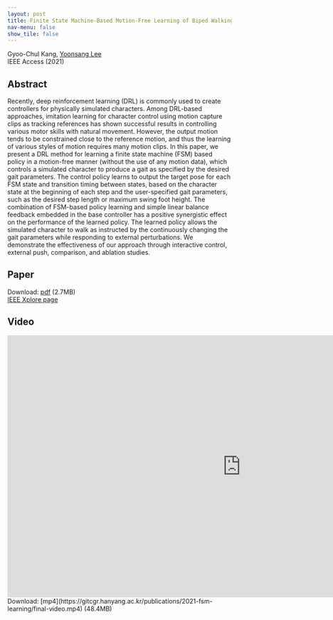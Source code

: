 ```yaml
---
layout: post
title: Finite State Machine-Based Motion-Free Learning of Biped Walking
nav-menu: false
show_tile: false
---
```


Gyoo-Chul Kang, [Yoonsang Lee](../people/yoonsang-lee.html)  
IEEE Access (2021)

## Abstract
Recently, deep reinforcement learning (DRL) is commonly used to create controllers for physically simulated characters. Among DRL-based approaches, imitation learning for character control using motion capture clips as tracking references has shown successful results in controlling various motor skills with natural movement. However, the output motion tends to be constrained close to the reference motion, and thus the learning of various styles of motion requires many motion clips. In this paper, we present a DRL method for learning a finite state machine (FSM) based policy in a motion-free manner (without the use of any motion data), which controls a simulated character to produce a gait as specified by the desired gait parameters. The control policy learns to output the target pose for each FSM state and transition timing between states, based on the character state at the beginning of each step and the user-specified gait parameters, such as the desired step length or maximum swing foot height. The combination of FSM-based policy learning and simple linear balance feedback embedded in the base controller has a positive synergistic effect on the performance of the learned policy. The learned policy allows the simulated character to walk as instructed by the continuously changing the gait parameters while responding to external perturbations. We demonstrate the effectiveness of our approach through interactive control, external push, comparison, and ablation studies.

## Paper
Download: [pdf](https://ieeexplore.ieee.org/stamp/stamp.jsp?tp=&arnumber=9337805) (2.7MB)  
[IEEE Xplore page](https://ieeexplore.ieee.org/document/9337805)

## Video 
<div id="iframe_container"> <div id="iframe">
<iframe width="1047" height="589" src="https://www.youtube.com/embed/jqgf-sHqCz0" frameborder="0" allow="accelerometer; autoplay; clipboard-write; encrypted-media; gyroscope; picture-in-picture" allowfullscreen></iframe>
</div></div>  
Download: [mp4](https://gitcgr.hanyang.ac.kr/publications/2021-fsm-learning/final-video.mp4) (48.4MB)
